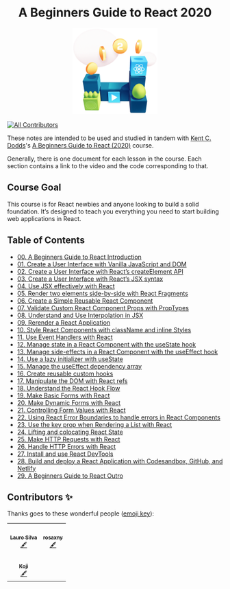 <h1 align="center">A Beginners Guide to React 2020</h1>


<p align="center"><img src="./images/logo.png" width="200"></p>

<p align="center">
<!-- ALL-CONTRIBUTORS-BADGE:START - Do not remove or modify this section -->
    
[![All Contributors](https://img.shields.io/badge/all_contributors-3-orange.svg?style=flat-square)](#contributors-)
    
<!-- ALL-CONTRIBUTORS-BADGE:END -->
</p>

These notes are intended to be used and studied in tandem with [Kent C. Dodds](https://egghead.io/instructors/kentcdodds)'s [A Beginners Guide to React (2020)](https://egghead.io/courses/the-beginner-s-guide-to-react) course.

Generally, there is one document for each lesson in the course. Each section contains a link to the video and the code corresponding to that.

## Course Goal

This course is for React newbies and anyone looking to build a solid foundation. It’s designed to teach you everything you need to start building web applications in React.

## Table of Contents

- [00. A Beginners Guide to React Introduction](00-course-introduction.md)
- [01. Create a User Interface with Vanilla JavaScript and DOM](01-document-create-element.md)
- [02. Create a User Interface with React’s createElement API](02-react-create-element.md)
- [03. Create a User Interface with React’s JSX syntax](03-jsx.md)
- [04. Use JSX effectively with React](04-jsx-tricks.md)
- [05. Render two elements side-by-side with React Fragments](05-fragments.md)
- [06. Create a Simple Reusable React Component](06-custom-component.md)
- [07. Validate Custom React Component Props with PropTypes](07-prop-types.md)
- [08. Understand and Use Interpolation in JSX](08-jsx-interpolation.md)
- [09. Rerender a React Application](09-re-render.md)
- [10. Style React Components with className and inline Styles](10-styling.md)
- [11. Use Event Handlers with React](11-event-handlers.md)
- [12. Manage state in a React Component with the useState hook](12-state.md)
- [13. Manage side-effects in a React Component with the useEffect hook](13-side-effects.md)
- [14. Use a lazy initializer with useState](14-lazy-initialization.md)
- [15. Manage the useEffect dependency array](15-effect-deps.md)
- [16. Create reusable custom hooks](16-custom-hooks.md)
- [17. Manipulate the DOM with React refs](17-dom-refs.md)
- [18. Understand the React Hook Flow](18-hook-flow.md)
- [19. Make Basic Forms with React](19-basic-forms.md)
- [20. Make Dynamic Forms with React](20-dynamic-forms.md)
- [21. Controlling Form Values with React](21-controlled-forms.md)
- [22. Using React Error Boundaries to handle errors in React Components](22-error-boundaries.md)
- [23. Use the key prop when Rendering a List with React](23-rendering-lists.md)
- [24. Lifting and colocating React State](24-lifting-and-colocating.md)
- [25. Make HTTP Requests with React](25-http.md)
- [26. Handle HTTP Errors with React](26-http-errors.md)
- [27. Install and use React DevTools](27-react-devtools.md)
- [28. Build and deploy a React Application with Codesandbox, GitHub, and Netlify](28-deploy-react-app.md)
- [29. A Beginners Guide to React Outro](29-course-outro.md)


## Contributors ✨

Thanks goes to these wonderful people ([emoji key](https://allcontributors.org/docs/en/emoji-key)):

<!-- ALL-CONTRIBUTORS-LIST:START - Do not remove or modify this section -->
<!-- prettier-ignore-start -->
<!-- markdownlint-disable -->
<table>
  <tr>
    <td align="center"><a href="https://laurosilva.com"><img src="https://avatars2.githubusercontent.com/u/57044804?v=4" width="100px;" alt=""/><br /><sub><b>Lauro Silva</b></sub></a><br /><a href="#content-laurosilvacom" title="Content">🖋</a></td>
    <td align="center"><a href="https://github.com/rosaxny"><img src="https://avatars3.githubusercontent.com/u/35818464?s=460&u=32415b72a80f1da93072ae707e01222338bfa779&v=4" width="100px;" alt=""/><br /><sub><b>rosaxny</b></sub></a><br /><a href="#content-rosaxny" title="Content">🖋</a></td>
  </tr>
      <td align="center"><a href="https://github.com/koji"><img src="https://avatars3.githubusercontent.com/u/474225?s=460&u=1b19c8e037cd73221c4d7130061270a4b2e949df&v=4" width="100px;" alt=""/><br /><sub><b>Koji</b></sub></a><br /><a href="#content-koji" title="Content">🖋</a></td>
  </tr>
</table>

<!-- markdownlint-enable -->
<!-- prettier-ignore-end -->
<!-- ALL-CONTRIBUTORS-LIST:END -->

